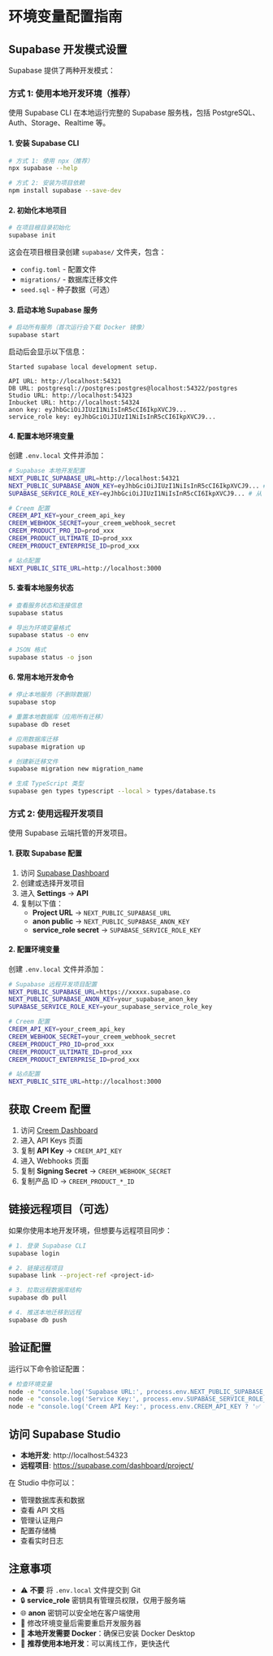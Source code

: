 # 环境变量配置指南

## Supabase 开发模式设置

Supabase 提供了两种开发模式：

### 方式 1: 使用本地开发环境（推荐）

使用 Supabase CLI 在本地运行完整的 Supabase 服务栈，包括 PostgreSQL、Auth、Storage、Realtime 等。

#### 1. 安装 Supabase CLI

```bash
# 方式 1: 使用 npx（推荐）
npx supabase --help

# 方式 2: 安装为项目依赖
npm install supabase --save-dev
```

#### 2. 初始化本地项目

```bash
# 在项目根目录初始化
supabase init
```

这会在项目根目录创建 `supabase/` 文件夹，包含：
- `config.toml` - 配置文件
- `migrations/` - 数据库迁移文件
- `seed.sql` - 种子数据（可选）

#### 3. 启动本地 Supabase 服务

```bash
# 启动所有服务（首次运行会下载 Docker 镜像）
supabase start
```

启动后会显示以下信息：
```
Started supabase local development setup.

API URL: http://localhost:54321
DB URL: postgresql://postgres:postgres@localhost:54322/postgres
Studio URL: http://localhost:54323
Inbucket URL: http://localhost:54324
anon key: eyJhbGciOiJIUzI1NiIsInR5cCI6IkpXVCJ9...
service_role key: eyJhbGciOiJIUzI1NiIsInR5cCI6IkpXVCJ9...
```

#### 4. 配置本地环境变量

创建 `.env.local` 文件并添加：

```bash
# Supabase 本地开发配置
NEXT_PUBLIC_SUPABASE_URL=http://localhost:54321
NEXT_PUBLIC_SUPABASE_ANON_KEY=eyJhbGciOiJIUzI1NiIsInR5cCI6IkpXVCJ9... # 从 supabase start 输出复制
SUPABASE_SERVICE_ROLE_KEY=eyJhbGciOiJIUzI1NiIsInR5cCI6IkpXVCJ9... # 从 supabase start 输出复制

# Creem 配置
CREEM_API_KEY=your_creem_api_key
CREEM_WEBHOOK_SECRET=your_creem_webhook_secret
CREEM_PRODUCT_PRO_ID=prod_xxx
CREEM_PRODUCT_ULTIMATE_ID=prod_xxx
CREEM_PRODUCT_ENTERPRISE_ID=prod_xxx

# 站点配置
NEXT_PUBLIC_SITE_URL=http://localhost:3000
```

#### 5. 查看本地服务状态

```bash
# 查看服务状态和连接信息
supabase status

# 导出为环境变量格式
supabase status -o env

# JSON 格式
supabase status -o json
```

#### 6. 常用本地开发命令

```bash
# 停止本地服务（不删除数据）
supabase stop

# 重置本地数据库（应用所有迁移）
supabase db reset

# 应用数据库迁移
supabase migration up

# 创建新迁移文件
supabase migration new migration_name

# 生成 TypeScript 类型
supabase gen types typescript --local > types/database.ts
```

### 方式 2: 使用远程开发项目

使用 Supabase 云端托管的开发项目。

#### 1. 获取 Supabase 配置

1. 访问 [Supabase Dashboard](https://supabase.com/dashboard)
2. 创建或选择开发项目
3. 进入 **Settings** → **API**
4. 复制以下值：
   - **Project URL** → `NEXT_PUBLIC_SUPABASE_URL`
   - **anon public** → `NEXT_PUBLIC_SUPABASE_ANON_KEY`
   - **service_role secret** → `SUPABASE_SERVICE_ROLE_KEY`

#### 2. 配置环境变量

创建 `.env.local` 文件并添加：

```bash
# Supabase 远程开发项目配置
NEXT_PUBLIC_SUPABASE_URL=https://xxxxx.supabase.co
NEXT_PUBLIC_SUPABASE_ANON_KEY=your_supabase_anon_key
SUPABASE_SERVICE_ROLE_KEY=your_supabase_service_role_key

# Creem 配置
CREEM_API_KEY=your_creem_api_key
CREEM_WEBHOOK_SECRET=your_creem_webhook_secret
CREEM_PRODUCT_PRO_ID=prod_xxx
CREEM_PRODUCT_ULTIMATE_ID=prod_xxx
CREEM_PRODUCT_ENTERPRISE_ID=prod_xxx

# 站点配置
NEXT_PUBLIC_SITE_URL=http://localhost:3000
```

## 获取 Creem 配置

1. 访问 [Creem Dashboard](https://creem.io/dashboard)
2. 进入 API Keys 页面
3. 复制 **API Key** → `CREEM_API_KEY`
4. 进入 Webhooks 页面
5. 复制 **Signing Secret** → `CREEM_WEBHOOK_SECRET`
6. 复制产品 ID → `CREEM_PRODUCT_*_ID`

## 链接远程项目（可选）

如果你使用本地开发环境，但想要与远程项目同步：

```bash
# 1. 登录 Supabase CLI
supabase login

# 2. 链接远程项目
supabase link --project-ref <project-id>

# 3. 拉取远程数据库结构
supabase db pull

# 4. 推送本地迁移到远程
supabase db push
```

## 验证配置

运行以下命令验证配置：

```bash
# 检查环境变量
node -e "console.log('Supabase URL:', process.env.NEXT_PUBLIC_SUPABASE_URL ? '✅ 已配置' : '❌ 未配置')"
node -e "console.log('Service Key:', process.env.SUPABASE_SERVICE_ROLE_KEY ? '✅ 已配置' : '❌ 未配置')"
node -e "console.log('Creem API Key:', process.env.CREEM_API_KEY ? '✅ 已配置' : '❌ 未配置')"
```

## 访问 Supabase Studio

- **本地开发**: http://localhost:54323
- **远程项目**: https://supabase.com/dashboard/project/<project-id>

在 Studio 中你可以：
- 管理数据库表和数据
- 查看 API 文档
- 管理认证用户
- 配置存储桶
- 查看实时日志

## 注意事项

- ⚠️ **不要** 将 `.env.local` 文件提交到 Git
- 🔒 **service_role** 密钥具有管理员权限，仅用于服务端
- 🌐 **anon** 密钥可以安全地在客户端使用
- 🔄 修改环境变量后需要重启开发服务器
- 🐳 **本地开发需要 Docker**：确保已安装 Docker Desktop
- 💾 **推荐使用本地开发**：可以离线工作，更快迭代

